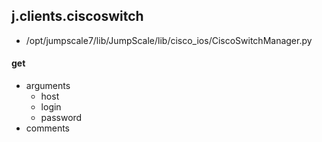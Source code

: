 ## j.clients.ciscoswitch

- /opt/jumpscale7/lib/JumpScale/lib/cisco_ios/CiscoSwitchManager.py

#### get 
- arguments
    - host
    - login
    - password
- comments
    

